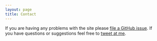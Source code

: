 ```yaml
---
layout: page
title: Contact
---
```


If you are having any problems with the site please [file a GitHub issue](https://github.com/tbolt/tbolt-site/issues/new). If you have questions or suggestions feel free to [tweet at me](https://twitter.com/intent/tweet?screen_name=tbolt).
